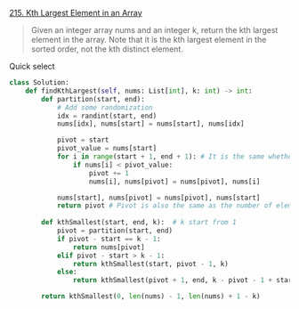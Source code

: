 [215. Kth Largest Element in an Array](https://leetcode.com/problems/kth-largest-element-in-an-array) 

> Given an integer array nums and an integer k, return the kth largest element in the array. Note that it is the kth largest element in the sorted order, not the kth distinct element.

Quick select

```python
class Solution:
    def findKthLargest(self, nums: List[int], k: int) -> int:          
        def partition(start, end):
            # Add some randomization
            idx = randint(start, end)
            nums[idx], nums[start] = nums[start], nums[idx]

            pivot = start
            pivot_value = nums[start]
            for i in range(start + 1, end + 1): # It is the same whether you start from "start" or "start + 1"
                if nums[i] < pivot_value:
                    pivot += 1
                    nums[i], nums[pivot] = nums[pivot], nums[i]

            nums[start], nums[pivot] = nums[pivot], nums[start]
            return pivot # Pivot is also the same as the number of elements smaller than the pivot element
        
        def kthSmallest(start, end, k):  # k start from 1
            pivot = partition(start, end)
            if pivot - start == k - 1:
                return nums[pivot]
            elif pivot - start > k - 1:
                return kthSmallest(start, pivot - 1, k)
            else:
                return kthSmallest(pivot + 1, end, k - pivot - 1 + start)

        return kthSmallest(0, len(nums) - 1, len(nums) + 1 - k)
```